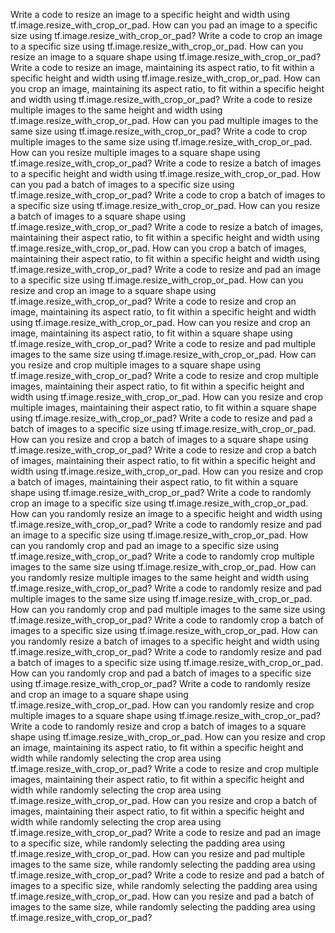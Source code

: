 Write a code to resize an image to a specific height and width using tf.image.resize_with_crop_or_pad.
How can you pad an image to a specific size using tf.image.resize_with_crop_or_pad?
Write a code to crop an image to a specific size using tf.image.resize_with_crop_or_pad.
How can you resize an image to a square shape using tf.image.resize_with_crop_or_pad?
Write a code to resize an image, maintaining its aspect ratio, to fit within a specific height and width using tf.image.resize_with_crop_or_pad.
How can you crop an image, maintaining its aspect ratio, to fit within a specific height and width using tf.image.resize_with_crop_or_pad?
Write a code to resize multiple images to the same height and width using tf.image.resize_with_crop_or_pad.
How can you pad multiple images to the same size using tf.image.resize_with_crop_or_pad?
Write a code to crop multiple images to the same size using tf.image.resize_with_crop_or_pad.
How can you resize multiple images to a square shape using tf.image.resize_with_crop_or_pad?
Write a code to resize a batch of images to a specific height and width using tf.image.resize_with_crop_or_pad.
How can you pad a batch of images to a specific size using tf.image.resize_with_crop_or_pad?
Write a code to crop a batch of images to a specific size using tf.image.resize_with_crop_or_pad.
How can you resize a batch of images to a square shape using tf.image.resize_with_crop_or_pad?
Write a code to resize a batch of images, maintaining their aspect ratio, to fit within a specific height and width using tf.image.resize_with_crop_or_pad.
How can you crop a batch of images, maintaining their aspect ratio, to fit within a specific height and width using tf.image.resize_with_crop_or_pad?
Write a code to resize and pad an image to a specific size using tf.image.resize_with_crop_or_pad.
How can you resize and crop an image to a square shape using tf.image.resize_with_crop_or_pad?
Write a code to resize and crop an image, maintaining its aspect ratio, to fit within a specific height and width using tf.image.resize_with_crop_or_pad.
How can you resize and crop an image, maintaining its aspect ratio, to fit within a square shape using tf.image.resize_with_crop_or_pad?
Write a code to resize and pad multiple images to the same size using tf.image.resize_with_crop_or_pad.
How can you resize and crop multiple images to a square shape using tf.image.resize_with_crop_or_pad?
Write a code to resize and crop multiple images, maintaining their aspect ratio, to fit within a specific height and width using tf.image.resize_with_crop_or_pad.
How can you resize and crop multiple images, maintaining their aspect ratio, to fit within a square shape using tf.image.resize_with_crop_or_pad?
Write a code to resize and pad a batch of images to a specific size using tf.image.resize_with_crop_or_pad.
How can you resize and crop a batch of images to a square shape using tf.image.resize_with_crop_or_pad?
Write a code to resize and crop a batch of images, maintaining their aspect ratio, to fit within a specific height and width using tf.image.resize_with_crop_or_pad.
How can you resize and crop a batch of images, maintaining their aspect ratio, to fit within a square shape using tf.image.resize_with_crop_or_pad?
Write a code to randomly crop an image to a specific size using tf.image.resize_with_crop_or_pad.
How can you randomly resize an image to a specific height and width using tf.image.resize_with_crop_or_pad?
Write a code to randomly resize and pad an image to a specific size using tf.image.resize_with_crop_or_pad.
How can you randomly crop and pad an image to a specific size using tf.image.resize_with_crop_or_pad?
Write a code to randomly crop multiple images to the same size using tf.image.resize_with_crop_or_pad.
How can you randomly resize multiple images to the same height and width using tf.image.resize_with_crop_or_pad?
Write a code to randomly resize and pad multiple images to the same size using tf.image.resize_with_crop_or_pad.
How can you randomly crop and pad multiple images to the same size using tf.image.resize_with_crop_or_pad?
Write a code to randomly crop a batch of images to a specific size using tf.image.resize_with_crop_or_pad.
How can you randomly resize a batch of images to a specific height and width using tf.image.resize_with_crop_or_pad?
Write a code to randomly resize and pad a batch of images to a specific size using tf.image.resize_with_crop_or_pad.
How can you randomly crop and pad a batch of images to a specific size using tf.image.resize_with_crop_or_pad?
Write a code to randomly resize and crop an image to a square shape using tf.image.resize_with_crop_or_pad.
How can you randomly resize and crop multiple images to a square shape using tf.image.resize_with_crop_or_pad?
Write a code to randomly resize and crop a batch of images to a square shape using tf.image.resize_with_crop_or_pad.
How can you resize and crop an image, maintaining its aspect ratio, to fit within a specific height and width while randomly selecting the crop area using tf.image.resize_with_crop_or_pad?
Write a code to resize and crop multiple images, maintaining their aspect ratio, to fit within a specific height and width while randomly selecting the crop area using tf.image.resize_with_crop_or_pad.
How can you resize and crop a batch of images, maintaining their aspect ratio, to fit within a specific height and width while randomly selecting the crop area using tf.image.resize_with_crop_or_pad?
Write a code to resize and pad an image to a specific size, while randomly selecting the padding area using tf.image.resize_with_crop_or_pad.
How can you resize and pad multiple images to the same size, while randomly selecting the padding area using tf.image.resize_with_crop_or_pad?
Write a code to resize and pad a batch of images to a specific size, while randomly selecting the padding area using tf.image.resize_with_crop_or_pad.
How can you resize and pad a batch of images to the same size, while randomly selecting the padding area using tf.image.resize_with_crop_or_pad?